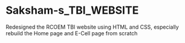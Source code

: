 # Saksham-s_TBI_WEBSITE
Redesigned the RCOEM TBI website using HTML and CSS, especially rebuild the Home page and E-Cell page from scratch
